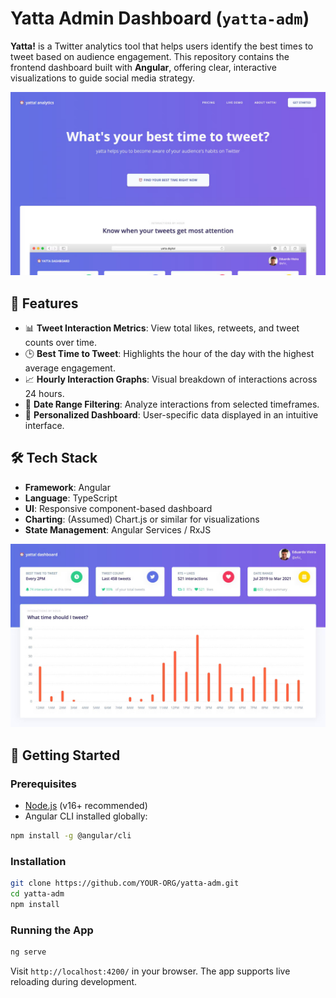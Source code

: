 # Yatta Admin Dashboard (`yatta-adm`)

**Yatta!** is a Twitter analytics tool that helps users identify the best times to tweet based on audience engagement. This repository contains the frontend dashboard built with **Angular**, offering clear, interactive visualizations to guide social media strategy.

![App Screenshots](img1.jpg)

## 🧩 Features

- 📊 **Tweet Interaction Metrics**: View total likes, retweets, and tweet counts over time.
- 🕒 **Best Time to Tweet**: Highlights the hour of the day with the highest average engagement.
- 📈 **Hourly Interaction Graphs**: Visual breakdown of interactions across 24 hours.
- 📅 **Date Range Filtering**: Analyze interactions from selected timeframes.
- 👤 **Personalized Dashboard**: User-specific data displayed in an intuitive interface.

## 🛠️ Tech Stack

- **Framework**: Angular  
- **Language**: TypeScript  
- **UI**: Responsive component-based dashboard  
- **Charting**: (Assumed) Chart.js or similar for visualizations  
- **State Management**: Angular Services / RxJS

![App Screenshots](img2.jpg) 

## 🚀 Getting Started

### Prerequisites

- [Node.js](https://nodejs.org/) (v16+ recommended)
- Angular CLI installed globally:

```bash
npm install -g @angular/cli
```

### Installation

```bash
git clone https://github.com/YOUR-ORG/yatta-adm.git
cd yatta-adm
npm install
```

### Running the App

```bash
ng serve
```

Visit `http://localhost:4200/` in your browser. The app supports live reloading during development.
